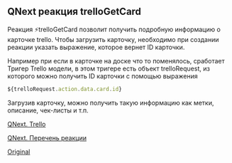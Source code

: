 ## QNext реакция trelloGetCard

Реакция ⚡️trelloGetCard позволит получить подробную информацию о карточке trello. Чтобы загрузить карточку, необходимо при создании реакции указать выражение, которое вернет ID карточки.



Например при если в карточке на доске что то поменялось, сработает Тригер Trello модели, в этом тригере есть объект trelloRequest, из которого можно получить ID карточки с помощью выражения
```js 
${trelloRequest.action.data.card.id}

```

Загрузив карточку, можно получить такую информацию как метки, описание, чек-листы и т.п.



[QNext. Trello](/docs-test/ph/admin/trello-about)

[QNext. Перечень реакции](/docs-test/ph/reactions)


  
[Original](https://telegra.ph/QNext-admin-reaction-trelloGetCard-02-13)